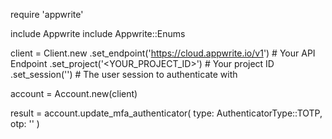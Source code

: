 require 'appwrite'

include Appwrite
include Appwrite::Enums

client = Client.new
    .set_endpoint('https://cloud.appwrite.io/v1') # Your API Endpoint
    .set_project('&lt;YOUR_PROJECT_ID&gt;') # Your project ID
    .set_session('') # The user session to authenticate with

account = Account.new(client)

result = account.update_mfa_authenticator(
    type: AuthenticatorType::TOTP,
    otp: '<OTP>'
)
